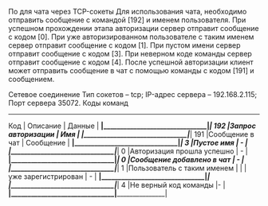 По для чата через TCP-сокеты
	Для использования чата, необходимо отправить сообщение с командой [192] и именем пользователя. При успешном прохождении этапа авторизации сервер отправит сообщение с кодом [0]. При уже авторизированном пользователе с таким именем сервер отправит сообщение с кодом [1]. При пустом имени сервер отправит сообщение с кодом [3]. При неверном коде команды сервер отправит сообщение с кодом [4].
	После успешной авторизации клиент может отправить сообщение в чат с помощью команды с кодом [191] и сообщением.

Сетевое соединение
	Тип сокетов – tcp;
	IP-адрес сервера – 192.168.2.115;
	Порт сервера 35072.
Коды команд

________________________________________________________________
Код	|	Описание		|   Данные		|
________|_______________________________|_______________________|
192	|Запрос авторизации		|  Имя			|
________|_______________________________|_______________________|
191	|Сообщение в чат		|  Сообщение		|
________|_______________________________|_______________________|
3	|Пустое имя			|	-		|
________|_______________________________|_______________________|
0	|Авторизация прошла успешно	|	-		|
________|_______________________________|_______________________|
0	|Сообщение добавлено в чат	|	-		|
________|_______________________________|_______________________|
1	|Пользователь с таким именем 	|			|
	|уже зарегистрирован		|	-		|
________|_______________________________|_______________________|
________|_______________________________|_______________________|
4	|Не верный код команды		|-			|
________|_______________________________|_______________________|

